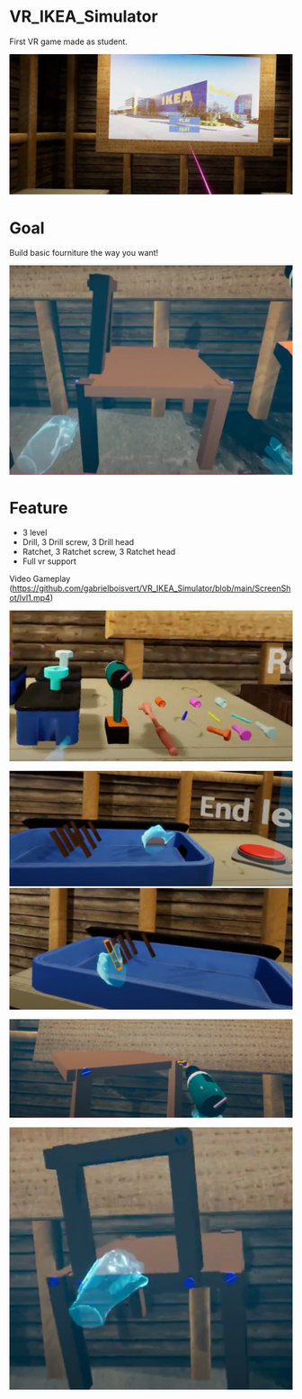 # VR_IKEA_Simulator

First VR game made as student.

![alt text](https://github.com/gabrielboisvert/VR_IKEA_Simulator/blob/main/ScreenShot/MainMenu.PNG)

# Goal

Build basic fourniture the way you want!

![alt text](https://github.com/gabrielboisvert/VR_IKEA_Simulator/blob/main/ScreenShot/ChairFinish2.PNG)

# Feature
- 3 level
- Drill, 3 Drill screw, 3 Drill head
- Ratchet, 3 Ratchet screw, 3 Ratchet head
- Full vr support

Video Gameplay (https://github.com/gabrielboisvert/VR_IKEA_Simulator/blob/main/ScreenShot/lvl1.mp4)

![alt text](https://github.com/gabrielboisvert/VR_IKEA_Simulator/blob/main/ScreenShot/Tools.PNG)

![alt text](https://github.com/gabrielboisvert/VR_IKEA_Simulator/blob/main/ScreenShot/Piece.PNG)
![alt text](https://github.com/gabrielboisvert/VR_IKEA_Simulator/blob/main/ScreenShot/Piece2.PNG)

![alt text](https://github.com/gabrielboisvert/VR_IKEA_Simulator/blob/main/ScreenShot/ChairScrew.PNG)

![alt text](https://github.com/gabrielboisvert/VR_IKEA_Simulator/blob/main/ScreenShot/ChairFinish.PNG)
